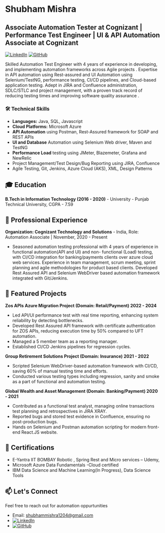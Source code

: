 # Shubham Mishra
## Associate Automation Tester at Cognizant | Performance Test Engineer | UI & API Automation Associate at Cognizant

[![LinkedIn](https://img.shields.io/badge/LinkedIn-Connect-blue)](linkedin.com/in/shubham-mishra-41271916b)
[![GitHub](https://img.shields.io/badge/GitHub-Follow-lightgrey)](https://github.com/suvm1204)

Skilled Automation Test Engineer with 4 years of experience in developing, and implementing automation frameworks across Agile  projects . Expertise in API automation using Rest-assured and UI Automation using  Selenium/TestNG, performance testing, CI/CD pipelines, and Cloud-based application testing. Adept in JIRA and Confluence administration, SDLC/STLC and project management, with a proven track record of reducing testing times and improving software quality assurance . 

### 🛠 Technical Skills
- **Languages:** Java, SQL, Javascript
- **Cloud Platforms:** Microsoft Azure
-  **API Automation** using Postman, Rest-Assured framework for SOAP and REST APIs 
-  **UI and Database** Automation using Selenium Web driver, Maven and TestNG 
-  **Performance Load**  testing using JMeter, Blazemeter, Grafana and NewRelic     
- Project Management/Test Design/Bug Reporting using  JIRA, Confluence
- Agile Testing, Git, Jenkins, Azure Cloud (AKS), XML, Design Patterns



## 🎓 Education
**B.Tech in Information Technology (2016 - 2020)**                                                                            - University - Punjab Technical University, CGPA - 7.59



## 💼 Professional Experience
**Organization: Cognizant Technology and Solutions**                                                                         - India, Role: Automation Associate | November, 2020 -  Present                                                                                                   
- Seasoned automation testing professional with 4 years of experience in functional automation(API and UI) and non- 
 functional (Load) testing, with CI/CD integration for banking/payments clients over azure cloud web services.
 Experience in team management, scrum meeting, sprint planning and agile methodologies for product based clients.
 Developed Rest Assured API and Selenium WebDriver based automation framework  integrated with Git/Jenkins.


## 🚀 Featured Projects

**Zos APIs Azure Migration Project (Domain: Retail/Payment) 2022 - 2024**                                                                                                                        
- Led API/UI performance test with real time reporting, enhancing system reliability by detecting bottlenecks.
- Developed Rest Assured API framework with certificate authentication for ZOS APIs, reducing execution time by 50% compared 
  to UFT automation.
- Managed a 5 member team as a reporting manager.
- Established CI/CD Jenkins pipelines for regression cycles.


**Group Retirement Solutions Project  (Domain: Insurance) 2021 - 2022**                                                                                                           
- Scripted Selenium WebDriver-based automation framework with CI/CD, saving 60% of manual testing time and efforts.
- Conducted various testing types including regression, sanity and smoke as a part of functional and automation testing.


**Global Wealth and Asset Management (Domain: Banking/Payment) 2020 - 2021**                                                                                       
- Contributed as a functional test analyst, managing online transactions test planning and retrospectives in JIRA XRAY.
- Reported bugs and stored test evidence in Confluence, ensuring no post-production bugs.
- Hands on Selenium and Postman automation scripting for modern front-end React.JS website.


## 📜 Certifications
- E-Yantra IIT BOMBAY Robotic , Spring Rest and Micro services – Udemy,
- Microsoft Azure Data Fundamentals -Cloud certified
- IBM Data Science and Machine Learning(In Progress), Data Science Tools


## 📫 Let's Connect
Feel free to reach out for automation oppurtunities

- Email: shubhammishra1204@gmail.com
- [![LinkedIn](https://img.shields.io/badge/LinkedIn-Connect-blue)](linkedin.com/in/shubham-mishra-41271916b)
- [![GitHub](https://img.shields.io/badge/GitHub-Follow-lightgrey)](https://github.com/suvm1204)
